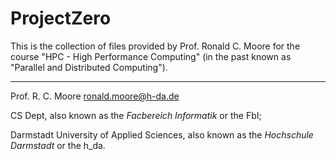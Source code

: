 # ProjectZero

This is the collection of files provided by Prof. Ronald C. Moore for the course 
"HPC - High Performance Computing" 
(in the past known as "Parallel and Distributed Computing").

---

Prof. R. C. Moore <ronald.moore@h-da.de>

CS Dept, also known as the *Facbereich Informatik* or the FbI; 

Darmstadt University of Applied Sciences, 
also known as the *Hochschule Darmstadt* or the h_da.
